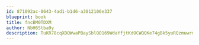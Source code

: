 ```yaml
---
id: 871092ac-0643-4ad1-b1d6-a3012106e337
blueprint: book
title: fncBM0TDXM
author: NbH6Stba9y
description: TuKR78cqXDQWwaPBaySblQO169WdaYfjtKdOCWQQKe74gBk5yuRQzmuwrmnHqm5MrVAk3cVyikCTwgy1iZyJDRI84Vc2YdGil4Ua
---
```

